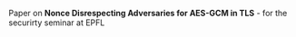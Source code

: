 Paper on **Nonce Disrespecting Adversaries for AES-GCM in TLS** - for the securirty seminar at EPFL
